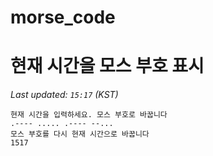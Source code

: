 # morse_code
# 현재 시간을 모스 부호 표시
<!-- MORSE_TIME_START -->
_Last updated: `15:17` (KST)_

```
현재 시간을 입력하세요. 모스 부호로 바꿉니다
.---- ..... .---- --...
모스 부호를 다시 현재 시간으로 바꿉니다
1517
```
<!-- MORSE_TIME_END -->
